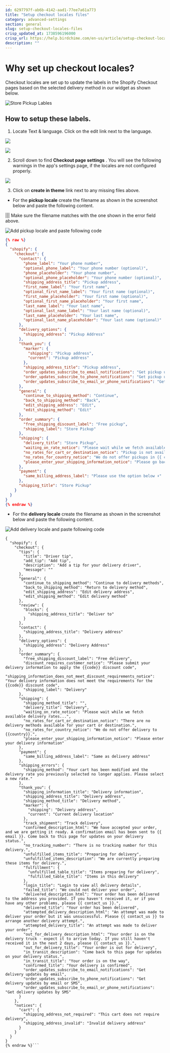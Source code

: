 ```yaml
---
id: 6297797f-ab6b-4142-aad1-77ee7a61a773
title: "Setup checkout locales files"
category: advanced-settings
section: general
slug: setup-checkout-locales-files
crisp_updated_at: 1738596196000
crisp_url: https://help.birdchime.com/en-us/article/setup-checkout-locales-files-1cw3r7h/
description: ""
---
```


# Why set up checkout locales?

Checkout locales are set up to update the labels in the Shopify Checkout pages based on the selected delivery method in our widget as shown below.

![Store Pickup Lables](https://storage.crisp.chat/users/helpdesk/website/ca826b447482b000/screenshot-2023-08-09-at-84326_vzppar.png)

## How to setup these labels.

1. Locate Text & language. Click on the edit link next to the language.

![](https://storage.crisp.chat/users/helpdesk/website/ca826b447482b000/textandlanguagemenu_xjl02w.png)

![](https://storage.crisp.chat/users/helpdesk/website/ca826b447482b000/image_m0h9kl.png)

2. Scroll down to find **Checkout page settings** . You will see the following warnings in the app's settings page, if the locales are not configured properly.

![](https://storage.crisp.chat/users/helpdesk/website/ca826b447482b000/image_1nfj5r.png)

3. Click on **create in theme** link next to any missing files above.

* For the **pickup locale** create the filename as shown in the screenshot below and paste the following content.

||| Make sure the filename matches with the one shown in the error field above.

![Add pickup locale and paste following code](https://storage.crisp.chat/users/helpdesk/website/ca826b447482b000/screenshot-2023-08-09-at-11121_f27vh3.png)

```json
{% raw %}
{
  "shopify": {
    "checkout": {
      "contact": {
        "phone_label": "Your phone number",
        "optional_phone_label": "Your phone number (optional)",
        "phone_placeholder": "Your phone number",
        "optional_phone_placeholder": "Your phone number (optional)",
        "shipping_address_title": "Pickup address",
        "first_name_label": "Your first name",
        "optional_first_name_label": "Your first name (optional)",
        "first_name_placeholder": "Your first name (optional)",
        "optional_first_name_placeholder": "Your first name",
        "last_name_label": "Your last name",
        "optional_last_name_label": "Your last name (optional)",
        "last_name_placeholder": "Your last name",
        "optional_last_name_placeholder": "Your last name (optional)"
      },
      "delivery_options": {
        "shipping_address": "Pickup Address"
      },
      "thank_you": {
        "marker": {
          "shipping": "Pickup address",
          "current": "Pickup address"
        },
        "shipping_address_title": "Pickup address",
        "order_updates_subscribe_to_email_notifications": "Get pickup updates by email",
        "order_updates_subscribe_to_phone_notifications": "Get pickup updates by email or SMS",
        "order_updates_subscribe_to_email_or_phone_notifications": "Get pickup updates by SMS"
      },
      "general": {
        "continue_to_shipping_method": "Continue",
        "back_to_shipping_method": "Back",
        "edit_shipping_address": "Edit",
        "edit_shipping_method": "Edit"
      },
      "order_summary": {
        "free_shipping_discount_label": "Free pickup",
        "shipping_label": "Store Pickup"
      },
      "shipping": {
        "delivery_title": "Store Pickup",
        "waiting_on_rate_notice": "Please wait while we fetch available pickup rates...",
        "no_rates_for_cart_or_destination_notice": "Pickup is not available for your cart or destination.",
        "no_rates_for_country_notice": "We do not offer pickups in {{ country }}.",
        "please_enter_your_shipping_information_notice": "Please go back to the shopping cart page and choose a pickup location."
      },
      "payment": {
        "same_billing_address_label": "Please use the option below ⬇"
      },
      "shipping_title": "Store Pickup"
    }
  }
}
{% endraw %}
```

* For the **delivery locale** create the filename as shown in the screenshot below and paste the following content.

![Add delivery locale and paste following code](https://storage.crisp.chat/users/helpdesk/website/ca826b447482b000/screenshot-2023-08-09-at-11165_1tthtgn.png)

```{% raw %}json
{
  "shopify": {
    "checkout": {
      "tips": {
        "title": "Driver tip",
        "add_tip": "Add tip",
        "description": "Add a tip for your delivery driver",
        "message": ""
      },
      "general": {
        "continue_to_shipping_method": "Continue to delivery methods",
        "back_to_shipping_method": "Return to delivery method",
        "edit_shipping_address": "Edit delivery address",
        "edit_shipping_method": "Edit delivery method"
      },
      "review": {
        "blocks": {
          "shipping_address_title": "Deliver to"
        }
      },
      "contact": {
        "shipping_address_title": "Delivery address"
      },
      "delivery_options": {
        "shipping_address": "Delivery Address"
      },
      "order_summary": {
        "free_shipping_discount_label": "Free delivery",
        "discount_requires_customer_notice": "Please submit your delivery information to apply the {{code}} discount code",
        "shipping_information_does_not_meet_discount_requirements_notice": "Your delivery information does not meet the requirements for the {{code}} discount code",
        "shipping_label": "Delivery"
      },
      "shipping": {
        "shipping_method_title": "",
        "delivery_title": "Delivery",
        "waiting_on_rate_notice": "Please wait while we fetch available delivery rates...",
        "no_rates_for_cart_or_destination_notice": "There are no delivery methods available for your cart or destination.",
        "no_rates_for_country_notice": "We do not offer delivery to {{country}}.",
        "please_enter_your_shipping_information_notice": "Please enter your delivery information"
      },
      "payment": {
        "same_billing_address_label": "Same as delivery address"
      },
      "shipping_errors": {
        "shipping_method": "Your cart has been modified and the delivery rate you previously selected no longer applies. Please select a new rate."
      },
      "thank_you": {
        "shipping_information_title": "Delivery information",
        "shipping_address_title": "Delivery address",
        "shipping_method_title": "Delivery method",
        "marker": {
          "shipping": "Delivery address",
          "current": "Current delivery location"
        },
        "track_shipment": "Track delivery",
        "confirmed_description_html": "We have accepted your order, and we are getting it ready. A confirmation email has been sent to {{ email }}. Come back to this page for updates on your delivery status.",
        "no_tracking_number": "There is no tracking number for this delivery.",
        "unfulfilled_items_title": "Preparing for delivery",
        "unfulfilled_items_description": "We are currently preparing these items for delivery.",
        "fulfillment": {
          "unfulfilled_table_title": "Items preparing for delivery",
          "fulfilled_table_title": "Items in this delivery"
        },
        "login_title": "Login to view all delivery details",
        "failed_title": "We could not deliver your order",
        "delivered_description_html": "Your order has been delivered to the address you provided. If you haven't received it, or if you have any other problems, please {{ contact_us }}.",
        "delivered_title": "Your order has been delivered",
        "attempted_delivery_description_html": "An attempt was made to deliver your order but it was unsuccessful. Please {{ contact_us }} to arrange another delivery attempt.",
        "attempted_delivery_title": "An attempt was made to deliver your order",
        "out_for_delivery_description_html": "Your order is on the delivery truck - expect it to arrive today. If you still haven't received it in the next 2 days, please {{ contact_us }}.",
        "out_for_delivery_title": "Your order is out for delivery",
        "in_transit_description": "Come back to this page for updates on your delivery status.",
        "in_transit_title": "Your order is on the way",
        "confirmed_title": "Your delivery is confirmed",
        "order_updates_subscribe_to_email_notifications": "Get delivery updates by email",
        "order_updates_subscribe_to_phone_notifications": "Get delivery updates by email or SMS",
        "order_updates_subscribe_to_email_or_phone_notifications": "Get delivery updates by SMS"
      }
    },
    "notices": {
      "cart": {
        "shipping_address_not_required": "This cart does not require delivery",
        "shipping_address_invalid": "Invalid delivery address"
      }
    }
  }
}
{% endraw %}```
